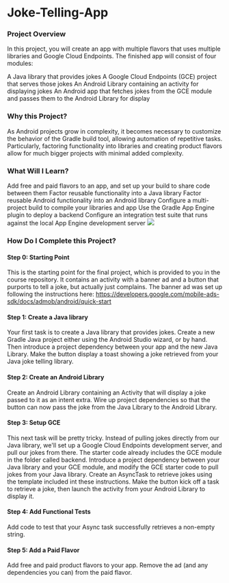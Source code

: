 # Joke-Telling-App

### Project Overview
In this project, you will create an app with multiple flavors that uses multiple libraries and Google Cloud Endpoints. The finished app will consist of four modules:

A Java library that provides jokes
A Google Cloud Endpoints (GCE) project that serves those jokes
An Android Library containing an activity for displaying jokes
An Android app that fetches jokes from the GCE module and passes them to the Android Library for display
### Why this Project?
As Android projects grow in complexity, it becomes necessary to customize the behavior of the Gradle build tool, allowing automation of repetitive tasks. Particularly, factoring functionality into libraries and creating product flavors allow for much bigger projects with minimal added complexity.

### What Will I Learn?

Add free and paid flavors to an app, and set up your build to share code between them
Factor reusable functionality into a Java library
Factor reusable Android functionality into an Android library
Configure a multi-project build to compile your libraries and app
Use the Gradle App Engine plugin to deploy a backend
Configure an integration test suite that runs against the local App Engine development server
![](https://d17h27t6h515a5.cloudfront.net/topher/2017/October/59f8ff3d_screen-shot-2017-10-31-at-3.54.32-pm/screen-shot-2017-10-31-at-3.54.32-pm.png)

### How Do I Complete this Project?
#### Step 0: Starting Point
This is the starting point for the final project, which is provided to you in the course repository. It contains an activity with a banner ad and a button that purports to tell a joke, but actually just complains. The banner ad was set up following the instructions here:
https://developers.google.com/mobile-ads-sdk/docs/admob/android/quick-start

#### Step 1: Create a Java library
Your first task is to create a Java library that provides jokes. Create a new Gradle Java project either using the Android Studio wizard, or by hand. Then introduce a project dependency between your app and the new Java Library.
Make the button display a toast showing a joke retrieved from your Java joke telling library.

#### Step 2: Create an Android Library
Create an Android Library containing an Activity that will display a joke passed to it as an intent extra. Wire up project dependencies so that the button can now pass the joke from the Java Library to the Android Library.
#### Step 3: Setup GCE
This next task will be pretty tricky. Instead of pulling jokes directly from our Java library, we'll set up a Google Cloud Endpoints development server, and pull our jokes from there. The starter code already includes the GCE module in the folder called backend.
Introduce a project dependency between your Java library and your GCE module, and modify the GCE starter code to pull jokes from your Java library. Create an AsyncTask to retrieve jokes using the template included int these instructions. Make the button kick off a task to retrieve a joke, then launch the activity from your Android Library to display it.

#### Step 4: Add Functional Tests
Add code to test that your Async task successfully retrieves a non-empty string.

#### Step 5: Add a Paid Flavor
Add free and paid product flavors to your app. Remove the ad (and any dependencies you can) from the paid flavor.

